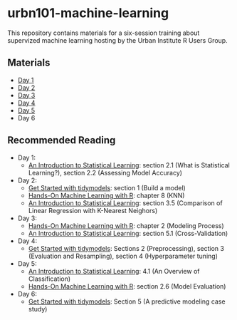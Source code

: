 # urbn101-machine-learning

This repository contains materials for a six-session training about supervized machine learning hosting by the Urban Institute R Users Group.

## Materials

* [Day 1](https://ui-research.github.io/urbn101-machine-learning/lessons/day1)
* [Day 2](https://ui-research.github.io/urbn101-machine-learning/lessons/day2)
* [Day 3](https://ui-research.github.io/urbn101-machine-learning/lessons/day3)
* [Day 4](https://ui-research.github.io/urbn101-machine-learning/lessons/day4)
* [Day 5](https://ui-research.github.io/urbn101-machine-learning/lessons/day5)
* Day 6

## Recommended Reading

* Day 1: 
    * [An Introduction to Statistical Learning](https://faculty.marshall.usc.edu/gareth-james/ISL/ISLR%20Seventh%20Printing.pdf): section 2.1 (What is Statistical Learning?), section 2.2 (Assessing Model Accuracy)
* Day 2: 
    * [Get Started with tidymodels](https://www.tidymodels.org/start/): section 1 (Build a model)
    * [Hands-On Machine Learning with R](https://bradleyboehmke.github.io/HOML/): chapter 8 (KNN)
    * [An Introduction to Statistical Learning](https://faculty.marshall.usc.edu/gareth-james/ISL/ISLR%20Seventh%20Printing.pdf): section 3.5 (Comparison of Linear Regression with K-Nearest Neighors)
* Day 3: 
    * [Hands-On Machine Learning with R](https://bradleyboehmke.github.io/HOML/): chapter 2 (Modeling Process)
    * [An Introduction to Statistical Learning](https://faculty.marshall.usc.edu/gareth-james/ISL/ISLR%20Seventh%20Printing.pdf): section 5.1 (Cross-Validation)
* Day 4: 
    * [Get Started with tidymodels](https://www.tidymodels.org/start/): Sections 2 (Preprocessing), section 3 (Evaluation and Resampling), section 4 (Hyperparameter tuning)
* Day 5: 
    * [An Introduction to Statistical Learning](https://faculty.marshall.usc.edu/gareth-james/ISL/ISLR%20Seventh%20Printing.pdf): 4.1 (An Overview of Classification)
    * [Hands-On Machine Learning with R](https://bradleyboehmke.github.io/HOML/): section 2.6 (Model Evaluation)
* Day 6: 
    * [Get Started with tidymodels](https://www.tidymodels.org/start/): Section 5 (A predictive modeling case study)
